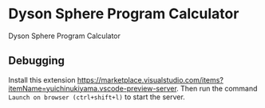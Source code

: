 # Dyson Sphere Program Calculator

Dyson Sphere Program Calculator


## Debugging
Install this extension https://marketplace.visualstudio.com/items?itemName=yuichinukiyama.vscode-preview-server.  Then run the command `Launch on browser (ctrl+shift+l)` to start the server.